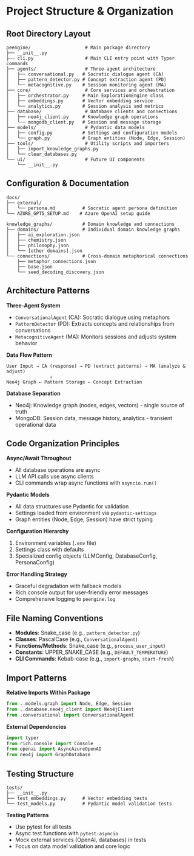 # Project Structure & Organization

## Root Directory Layout

```
peengine/                    # Main package directory
├── __init__.py
├── cli.py                   # Main CLI entry point with Typer commands
├── agents/                  # Three-agent architecture
│   ├── conversational.py   # Socratic dialogue agent (CA)
│   ├── pattern_detector.py # Concept extraction agent (PD)
│   └── metacognitive.py    # Session monitoring agent (MA)
├── core/                    # Core services and orchestration
│   ├── orchestrator.py     # Main ExplorationEngine class
│   ├── embeddings.py       # Vector embedding service
│   └── analytics.py        # Session analysis and metrics
├── database/                # Database clients and connections
│   ├── neo4j_client.py     # Knowledge graph operations
│   └── mongodb_client.py   # Session and message storage
├── models/                  # Pydantic data models
│   ├── config.py           # Settings and configuration models
│   └── graph.py            # Graph entities (Node, Edge, Session)
├── tools/                   # Utility scripts and importers
│   ├── import_knowledge_graphs.py
│   └── clear_databases.py
└── ui/                      # Future UI components
    └── __init__.py
```

## Configuration & Documentation

```
docs/
├── external/
│   └── persona.md          # Socratic agent persona definition
└── AZURE_GPT5_SETUP.md    # Azure OpenAI setup guide

knowledge_graphs/           # Domain knowledge and connections
├── domains/                # Individual domain knowledge graphs
│   ├── ai_exploration.json
│   ├── chemistry.json
│   ├── philosophy.json
│   └── [other domains].json
└── connections/            # Cross-domain metaphorical connections
    ├── metaphor_connections.json
    ├── base.json
    └── seed_decoding_discovery.json
```

## Architecture Patterns

**Three-Agent System**
- `ConversationalAgent` (CA): Socratic dialogue using metaphors
- `PatternDetector` (PD): Extracts concepts and relationships from conversations
- `MetacognitiveAgent` (MA): Monitors sessions and adjusts system behavior

**Data Flow Pattern**
```
User Input → CA (response) → PD (extract patterns) → MA (analyze & adjust)
                ↓
Neo4j Graph ← Pattern Storage ← Concept Extraction
```

**Database Separation**
- Neo4j: Knowledge graph (nodes, edges, vectors) - single source of truth
- MongoDB: Session data, message history, analytics - transient operational data

## Code Organization Principles

**Async/Await Throughout**
- All database operations are async
- LLM API calls use async clients
- CLI commands wrap async functions with `asyncio.run()`

**Pydantic Models**
- All data structures use Pydantic for validation
- Settings loaded from environment via `pydantic-settings`
- Graph entities (Node, Edge, Session) have strict typing

**Configuration Hierarchy**
1. Environment variables (`.env` file)
2. Settings class with defaults
3. Specialized config objects (LLMConfig, DatabaseConfig, PersonaConfig)

**Error Handling Strategy**
- Graceful degradation with fallback models
- Rich console output for user-friendly error messages
- Comprehensive logging to `peengine.log`

## File Naming Conventions

- **Modules**: Snake_case (e.g., `pattern_detector.py`)
- **Classes**: PascalCase (e.g., `ConversationalAgent`)
- **Functions/Methods**: Snake_case (e.g., `process_user_input`)
- **Constants**: UPPER_SNAKE_CASE (e.g., `DEFAULT_TEMPERATURE`)
- **CLI Commands**: Kebab-case (e.g., `import-graphs`, `start-fresh`)

## Import Patterns

**Relative Imports Within Package**
```python
from ..models.graph import Node, Edge, Session
from ..database.neo4j_client import Neo4jClient
from .conversational import ConversationalAgent
```

**External Dependencies**
```python
import typer
from rich.console import Console
from openai import AsyncAzureOpenAI
from neo4j import GraphDatabase
```

## Testing Structure

```
tests/
├── __init__.py
├── test_embeddings.py      # Vector embedding tests
└── test_models.py          # Pydantic model validation tests
```

**Testing Patterns**
- Use pytest for all tests
- Async test functions with `pytest-asyncio`
- Mock external services (OpenAI, databases) in tests
- Focus on data model validation and core logic